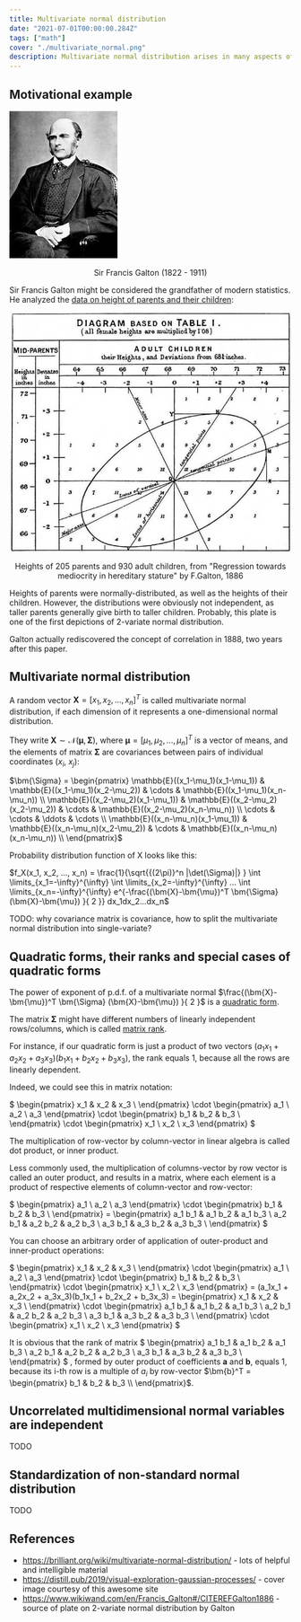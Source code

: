 ```yaml
---
title: Multivariate normal distribution
date: "2021-07-01T00:00:00.284Z"
tags: ["math"]
cover: "./multivariate_normal.png"
description: Multivariate normal distribution arises in many aspects of mathematical statistics and machine learning. For instance, Cochran's theorem in statistics, or Gaussian processes in ML rely on its properties. Thus, I'll discuss some of its properties here in detail.
---
```


Motivational example
--------------------

![Sir Francis Galton](./Galton.jpeg)<center>Sir Francis Galton (1822 - 1911)</center>

Sir Francis Galton might be considered the grandfather of modern statistics. He analyzed the [data on height of parents and their children](https://books.google.ru/books?id=JPcRAAAAYAAJ&pg=PA248-IA3&redir_esc=y#v=onepage&q&f=false):

![Galton's correlation diagram](./Galton's_correlation_diagram_1875.jpeg)<center>Heights of 205 parents and 930 adult children, from "Regression towards mediocrity in hereditary stature" by F.Galton, 1886</center>

Heights of parents were normally-distributed, as well as the heights of their children. However, the distributions were 
obviously not independent, as taller parents generally give birth to taller children. Probably, this plate is one of the first depictions of 2-variate normal distribution.

Galton actually rediscovered the concept of correlation in 1888, two years after this paper.

Multivariate normal distribution
--------------------------------

A random vector $\bm{X} = [x_1, x_2, ..., x_n]^T$ is called multivariate normal distribution, if each dimension of it represents a one-dimensional normal distribution.

They write $\bm{X} \sim \mathcal{N}(\bm{\mu}, \bm{\Sigma})$, where $\bm{\mu} = [\mu_1, \mu_2, ..., \mu_n]^T$ is a vector of means, and the elements of matrix $\bm{\Sigma}$ are covariances between pairs of individual coordinates ($x_i$, $x_j$):

$\bm{\Sigma} = \begin{pmatrix}
\mathbb{E}((x_1-\mu_1)(x_1-\mu_1)) & \mathbb{E}((x_1-\mu_1)(x_2-\mu_2)) & \cdots & \mathbb{E}((x_1-\mu_1)(x_n-\mu_n)) \\
\mathbb{E}((x_2-\mu_2)(x_1-\mu_1)) & \mathbb{E}((x_2-\mu_2)(x_2-\mu_2)) & \cdots & \mathbb{E}((x_2-\mu_2)(x_n-\mu_n)) \\
\cdots                                & \cdots                                & \ddots & \cdots                       \\
\mathbb{E}((x_n-\mu_n)(x_1-\mu_1)) & \mathbb{E}((x_n-\mu_n)(x_2-\mu_2)) & \cdots & \mathbb{E}((x_n-\mu_n)(x_n-\mu_n)) \\
\end{pmatrix}$

Probability distribution function of X looks like this:

$f_X(x_1, x_2, ..., x_n) = \frac{1}{\sqrt{{(2\pi)}^n |\det(\Sigma)|} } \int \limits_{x_1=-\infty}^{\infty} \int \limits_{x_2=-\infty}^{\infty} ... \int \limits_{x_n=-\infty}^{\infty} e^{-\frac{(\bm{X}-\bm{\mu})^T \bm{\Sigma} (\bm{X}-\bm{\mu}) }{ 2 }} dx_1dx_2...dx_n$

TODO: why covariance matrix is covariance, how to split the multivariate normal distribution into single-variate?

Quadratic forms, their ranks and special cases of quadratic forms
-----------------------------------------------------------------

The power of exponent of p.d.f. of a multivariate normal $\frac{(\bm{X}-\bm{\mu})^T \bm{\Sigma} (\bm{X}-\bm{\mu}) }{ 2 }$ is a [quadratic form](https://en.wikipedia.org/wiki/Quadratic_form).

The matrix $\bm{\Sigma}$ might have different numbers of linearly independent rows/columns, which is called [matrix rank](https://en.wikipedia.org/wiki/Rank_(linear_algebra)).

For instance, if our quadratic form is just a product of two vectors $(a_1x_1 + a_2x_2 + a_3x_3)(b_1x_1 + b_2x_2 + b_3x_3)$, the rank equals 1, because all the rows are linearly dependent.

Indeed, we could see this in matrix notation:

$
\begin{pmatrix}
x_1 & x_2 & x_3 \\
\end{pmatrix}
\cdot
\begin{pmatrix}
a_1 \\
a_2 \\
a_3
\end{pmatrix}
\cdot
\begin{pmatrix}
b_1 & b_2 & b_3 \\
\end{pmatrix}
\cdot
\begin{pmatrix}
x_1 \\
x_2 \\
x_3
\end{pmatrix}
$

The multiplication of row-vector by column-vector in linear algebra is called dot product, or inner product.

Less commonly used, the multiplication of columns-vector by row vector is called an outer product, and results in a matrix, where each element is a product of respective elements of column-vector and row-vector:

$
\begin{pmatrix}
a_1 \\
a_2 \\
a_3
\end{pmatrix}
\cdot
\begin{pmatrix}
b_1 & b_2 & b_3 \\
\end{pmatrix} =
\begin{pmatrix}
a_1 b_1 & a_1 b_2 & a_1 b_3 \\
a_2 b_1 & a_2 b_2 & a_2 b_3 \\
a_3 b_1 & a_3 b_2 & a_3 b_3 \\
\end{pmatrix}
$

You can choose an arbitrary order of application of outer-product and inner-product operations:

$
\begin{pmatrix}
x_1 & x_2 & x_3 \\
\end{pmatrix}
\cdot
\begin{pmatrix}
a_1 \\
a_2 \\
a_3
\end{pmatrix}
\cdot
\begin{pmatrix}
b_1 & b_2 & b_3 \\
\end{pmatrix}
\cdot
\begin{pmatrix}
x_1 \\
x_2 \\
x_3
\end{pmatrix} = 
(a_1x_1 + a_2x_2 + a_3x_3)(b_1x_1 + b_2x_2 + b_3x_3) =
\begin{pmatrix}
x_1 & x_2 & x_3 \\
\end{pmatrix}
\cdot
\begin{pmatrix}
a_1 b_1 & a_1 b_2 & a_1 b_3 \\
a_2 b_1 & a_2 b_2 & a_2 b_3 \\
a_3 b_1 & a_3 b_2 & a_3 b_3 \\
\end{pmatrix}
\cdot
\begin{pmatrix}
x_1 \\
x_2 \\
x_3
\end{pmatrix}
$

It is obvious that the rank of matrix
$
\begin{pmatrix}
a_1 b_1 & a_1 b_2 & a_1 b_3 \\
a_2 b_1 & a_2 b_2 & a_2 b_3 \\
a_3 b_1 & a_3 b_2 & a_3 b_3 \\
\end{pmatrix}
$
, formed by outer product of coefficients $\bm{a}$ and $\bm{b}$, equals 1,
because its i-th row is a multiple of $a_i$ by row-vector $\bm{b}^T = \begin{pmatrix} b_1 & b_2 & b_3 \\ \end{pmatrix}$.

Uncorrelated multidimensional normal variables are independent
--------------------------------------------------------------

TODO

Standardization of non-standard normal distribution
---------------------------------------------------

TODO


References
----------
 - https://brilliant.org/wiki/multivariate-normal-distribution/ - lots of helpful and intelligible material
 - https://distill.pub/2019/visual-exploration-gaussian-processes/ - cover image courtesy of this awesome site
 - https://www.wikiwand.com/en/Francis_Galton#/CITEREFGalton1886 - source of plate on 2-variate normal distribution by Galton